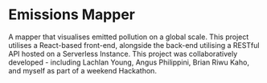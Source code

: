 # Emissions Mapper

A mapper that visualises emitted pollution on a global scale. This project utilises a React-based front-end, alongside the back-end utilising a RESTful API hosted on a Serverless Instance. This project was collaboratively developed - including Lachlan Young, Angus Philippini, Brian Riwu Kaho, and myself as part of a weekend Hackathon. 
